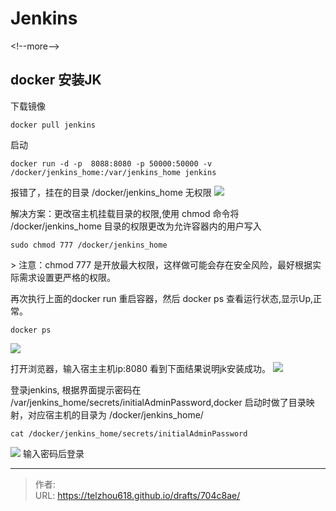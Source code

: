 # Jenkins


&lt;!--more--&gt;

## docker 安装JK
下载镜像
```shell
docker pull jenkins
```
启动
```shell
docker run -d -p  8088:8080 -p 50000:50000 -v /docker/jenkins_home:/var/jenkins_home jenkins
```
报错了，挂在的目录 /docker/jenkins_home 无权限
![](https://raw.gitmirror.com/telzhou618/images/main/img03/20240424004723.png)

解决方案：更改宿主机挂载目录的权限,使用 chmod 命令将 /docker/jenkins_home 目录的权限更改为允许容器内的用户写入
```shell
sudo chmod 777 /docker/jenkins_home
```
&gt;  注意：chmod 777 是开放最大权限，这样做可能会存在安全风险，最好根据实际需求设置更严格的权限。

再次执行上面的docker run 重启容器，然后 docker ps 查看运行状态,显示Up,正常。
```shell
docker ps 
```
![](https://raw.gitmirror.com/telzhou618/images/main/img03/20240424005631.png)

打开浏览器，输入宿主主机ip:8080 看到下面结果说明jk安装成功。
![](https://raw.gitmirror.com/telzhou618/images/main/img03/20240424005839.png)

登录jenkins, 根据界面提示密码在 /var/jenkins_home/secrets/initialAdminPassword,docker 启动时做了目录映射，对应宿主机的目录为 /docker/jenkins_home/
```shell
cat /docker/jenkins_home/secrets/initialAdminPassword 
```
![](https://raw.gitmirror.com/telzhou618/images/main/img03/20240424010359.png)
输入密码后登录




---

> 作者:   
> URL: https://telzhou618.github.io/drafts/704c8ae/  

